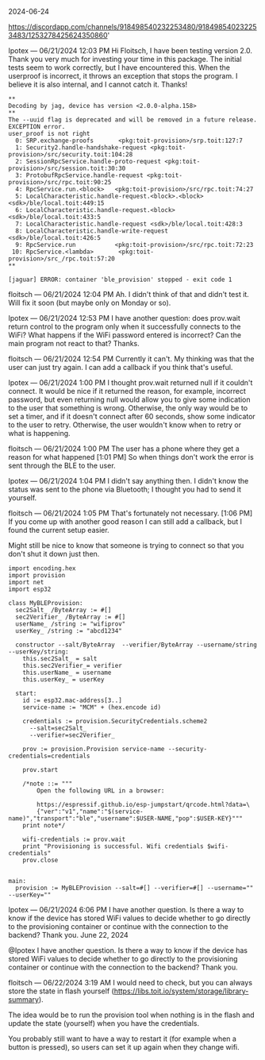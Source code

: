 2024-06-24

https://discordapp.com/channels/918498540232253480/918498540232253483/1253278425624350860'


Ipotex — 06/21/2024 12:03 PM
Hi Floitsch, I have been testing version 2.0. Thank you very much for investing your time in this package. The initial tests seem to work correctly, but I have encountered this. When the userproof is incorrect, it throws an exception that stops the program. I believe it is also internal, and I cannot catch it. Thanks!

```
**
Decoding by jag, device has version <2.0.0-alpha.158>
**
The --uuid flag is deprecated and will be removed in a future release.
EXCEPTION error. 
user_proof is not right
  0: SRP.exchange-proofs       <pkg:toit-provision>/srp.toit:127:7
  1: Security2.handle-handshake-request <pkg:toit-provision>/src/security.toit:104:28
  2: SessionRpcService.handle-proto-request <pkg:toit-provision>/src/session.toit:30:30
  3: ProtobufRpcService.handle-request <pkg:toit-provision>/src/rpc.toit:90:25
  4: RpcService.run.<block>   <pkg:toit-provision>/src/rpc.toit:74:27
  5: LocalCharacteristic.handle-request.<block>.<block> <sdk>/ble/local.toit:449:15
  6: LocalCharacteristic.handle-request.<block> <sdk>/ble/local.toit:433:5
  7: LocalCharacteristic.handle-request <sdk>/ble/local.toit:428:3
  8: LocalCharacteristic.handle-write-request <sdk>/ble/local.toit:426:5
  9: RpcService.run           <pkg:toit-provision>/src/rpc.toit:72:23
 10: RpcService.<lambda>       <pkg:toit-provision>/src_/rpc.toit:57:20
**

[jaguar] ERROR: container 'ble_provision' stopped - exit code 1
```

floitsch — 06/21/2024 12:04 PM
Ah. I didn't think of that and didn't test it.
Will fix it soon (but maybe only on Monday or so). 


Ipotex — 06/21/2024 12:53 PM
I have another question: does prov.wait return control to the program only when it successfully connects to the WiFi? What happens if the WiFi password entered is incorrect? Can the main program not react to that? Thanks.

floitsch — 06/21/2024 12:54 PM
Currently it can't. My thinking was that the user can just try again. 
I can add a callback if you think that's useful.

Ipotex — 06/21/2024 1:00 PM
I thought prov.wait returned null if it couldn't connect. It would be nice if it returned the reason, for example, incorrect password, but even returning null would allow you to give some indication to the user that something is wrong. Otherwise, the only way would be to set a timer, and if it doesn't connect after 60 seconds, show some indicator to the user to retry. Otherwise, the user wouldn't know when to retry or what is happening.

floitsch — 06/21/2024 1:00 PM
The user has a phone where they get a reason for what happened
[1:01 PM]
So when things don't work the error is sent through the BLE to the user.

Ipotex — 06/21/2024 1:04 PM
I didn't say anything then. I didn't know the status was sent to the phone via Bluetooth; I thought you had to send it yourself.

floitsch — 06/21/2024 1:05 PM
That's fortunately not necessary.
[1:06 PM]
If you come up with another good reason I can still add a callback, but I found the current setup easier. 

Might still be nice to know that someone is trying to connect so that you don't shut it down just then. 

```
import encoding.hex
import provision
import net
import esp32

class MyBLEProvision:
  sec2Salt_ /ByteArray := #[]
  sec2Verifier_ /ByteArray := #[]
  userName_ /string := "wifiprov"
  userKey_ /string := "abcd1234"
  
  constructor --salt/ByteArray  --verifier/ByteArray --username/string --userKey/string:
    this.sec2Salt_ = salt
    this.sec2Verifier_= verifier
    this.userName_ = username
    this.userKey_ = userKey

  start:
    id := esp32.mac-address[3..]
    service-name := "MCM" + (hex.encode id)

    credentials := provision.SecurityCredentials.scheme2
      --salt=sec2Salt_
      --verifier=sec2Verifier_

    prov := provision.Provision service-name --security-credentials=credentials

    prov.start

    /*note ::= """
        Open the following URL in a browser:

        https://espressif.github.io/esp-jumpstart/qrcode.html?data=\
        {"ver":"v1","name":"$(service-name)","transport":"ble","username":$USER-NAME,"pop":$USER-KEY}"""
    print note*/  
    
    wifi-credentials := prov.wait   
    print "Provisioning is successful. Wifi credentials $wifi-credentials"
    prov.close


main:
  provision := MyBLEProvision --salt=#[] --verifier=#[] --username="" --userKey=""
```


Ipotex — 06/21/2024 6:06 PM
I have another question. Is there a way to know if the device has stored WiFi values to decide whether to go directly to the provisioning container or continue with the connection to the backend? Thank you.
June 22, 2024

@Ipotex
I have another question. Is there a way to know if the device has stored WiFi values to decide whether to go directly to the provisioning container or continue with the connection to the backend? Thank you.

floitsch — 06/22/2024 3:19 AM
I would need to check, but you can always store the state in flash yourself (https://libs.toit.io/system/storage/library-summary).

The idea would be to run the provision tool when nothing is in the flash and update the state (yourself) when you have the credentials.

You probably still want to have a way to restart it (for example when a button is pressed), so users can set it up again when they change wifi.